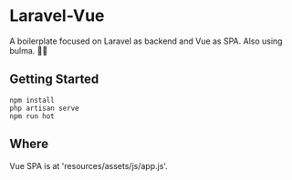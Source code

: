 # Laravel-Vue

A boilerplate focused on Laravel as backend and Vue as SPA. Also using bulma. 👍🏻

## Getting Started

```
npm install
php artisan serve
npm run hot
```

## Where

Vue SPA is at 'resources/assets/js/app.js'.

